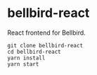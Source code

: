 # bellbird-react

React frontend for Bellbird.

```
git clone bellbird-react
cd bellbird-react
yarn install
yarn start
```
